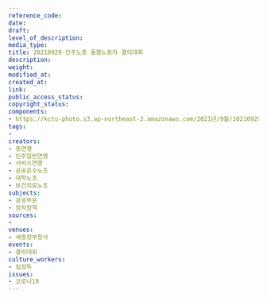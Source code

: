 ```yaml
---
reference_code: 
date: 
draft: 
level_of_description: 
media_type: 
title: 20210929-민주노총 돌봄노동자 결의대회
description: 
weight: 
modified_at: 
created_at: 
link: 
public_access_status: 
copyright_status: 
components:
- https://kctu-photo.s3.ap-northeast-2.amazonaws.com/2021년/9월/20210929-민주노총+돌봄노동자+결의대회/B09_2647.jpg
tags:
- 
creators:
- 총연맹
- 민주일반연맹
- 서비스연맹
- 공공운수노조
- 대학노조
- 보건의료노조
subjects:
- 공공부문
- 정치정책
sources:
- 
venues:
- 세종정부청사
events:
- 결의대회
culture_workers:
- 임정득
issues:
- 코로나19
---
```

